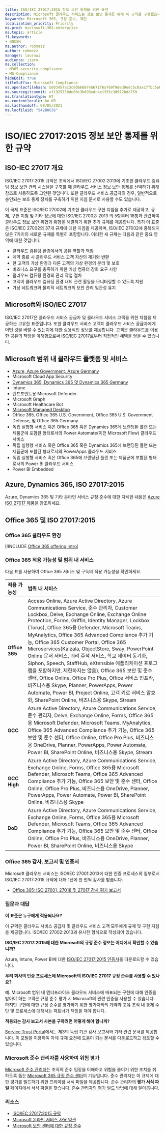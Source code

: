 ```yaml
---
title: ISO/IEC 27017:2015 정보 보안 통제를 위한 규약
description: Microsoft 클라우드 서비스는 정보 보안 통제를 위해 이 규약을 구현했습니다.
keywords: Microsoft 365, 규정 준수, 제안
localization_priority: Priority
ms.prod: microsoft-365-enterprise
ms.topic: article
f1.keywords:
- NOCSH
ms.author: robmazz
author: robmazz
manager: laurawi
audience: itpro
ms.collection:
- M365-security-compliance
- MS-Compliance
hideEdit: true
titleSuffix: Microsoft Compliance
ms.openlocfilehash: b603457ac3c60b66874b671f6a760f9ded9e0c5c6aa27fbc5a02d4df37b28fea
ms.sourcegitcommit: af1925730de60c3b698edc4e1355c38972bdd759
ms.translationtype: HT
ms.contentlocale: ko-KR
ms.lasthandoff: 08/05/2021
ms.locfileid: "54288636"
---
```

# <a name="isoiec-270172015-code-of-practice-for-information-security-controls"></a>ISO/IEC 27017:2015 정보 보안 통제를 위한 규약

## <a name="iso-iec-27017-overview"></a>ISO-IEC 27017 개요

ISO/IEC 27017:2015 규약은 조직에서 ISO/IEC 27002:2013에 기초한 클라우드 컴퓨팅 정보 보안 관리 시스템을 구축할 때 클라우드 서비스 정보 보안 통제를 선택하기 위해 참조로 사용하도록 고안된 것입니다. 또한 클라우드 서비스 공급자의 경우, 일반적으로 승인되는 보호 통제 장치를 구축하기 위한 지침 문서로 사용할 수도 있습니다.

이 국제 표준은 ISO/IEC 27002에 기초한 클라우드 구현 지침을 추가로 제공하고, 규제, 구현 지침 및 기타 정보에 대한 ISO/IEC 27002: 2013 의 5항부터 18항과 관련하여 클라우드 정보 보안 위협과 위험을 해결하기 위한 추가 규제를 제공합니다. 특히 이 표준은 ISO/IEC 27002의 37개 규제에 대한 지침을 제공하며, ISO/IEC 27002에 중복되지 않은 7가지의 새로운 규제를 특별히 포함합니다. 이러한 새 규제는 다음과 같은 중요 영역에 대한 것입니다.

- 클라우드 컴퓨팅 환경에서의 공유 역할과 책임
- 계약 종료 시 클라우드 서비스 고객 자산의 제거와 반환
- 한 고객의 가상 환경과 다른 고객의 가상 환경의 분리 및 보호
- 비즈니스 요구를 충족하기 위한 가상 컴퓨터 강화 요구 사항
- 클라우드 컴퓨팅 환경의 관리 작업 절차
- 고객이 클라우드 컴퓨팅 환경 내의 관련 활동을 모니터링할 수 있도록 지원
- 가상 네트워크와 물리적 네트워크의 보안 관리 일관성 유지

## <a name="microsoft-and-isoiec-27017"></a>Microsoft와 ISO/IEC 27017

ISO/IEC 27017은 클라우드 서비스 공급자 및 클라우드 서비스 고객을 위한 지침을 제공하는 고유한 표준입니다. 또한 클라우드 서비스 고객이 클라우드 서비스 공급자에게 어떤 것을 바랄 수 있는지에 대한 실용적인 정보를 제공합니다. 고객은 클라우드를 이용한 공유의 책임을 이해함으로써 ISO/IEC 27017로부터 직접적인 혜택을 얻을 수 있습니다.

## <a name="microsoft-in-scope-cloud-platforms--services"></a>Microsoft 범위 내 클라우드 플랫폼 및 서비스

- [Azure, Azure Government, Azure Germany](https://aka.ms/AzureCompliance)
- Microsoft Cloud App Security
- [Dynamics 365, Dynamics 365 및 Dynamics 365 Germany](https://aka.ms/d365-compliance-list)
- Intune
- 엔드포인트용 Microsoft Defender
- Microsoft Graph
- Microsoft Healthcare Bot
- [Microsoft Managed Desktop](/microsoft-365/managed-desktop/intro/compliance)
- Office 365, Office 365 U.S. Government, Office 365 U.S. Government Defense, 및 Office 365 Germany
- 독립 실행형 서비스 혹은 Office 365 혹은 Dynamics 365에 브랜딩된 플랜 또는 제품군에 포함된 형태로서의 Power Automate(이전 Microsoft Flow) 클라우드 서비스
- 독립 실행형 서비스 혹은 Office 365 혹은 Dynamics 365에 브랜딩된 플랜 또는 제품군에 포함된 형태로서의 PowerApps 클라우드 서비스
- 독립 실행형 서비스 혹은 Office 365에 브랜딩된 플랜 또는 제품군에 포함된 형태로서의 Power BI 클라우드 서비스
- Power BI Embedded

## <a name="azure-dynamics-365-and-iso-270172015"></a>Azure, Dynamics 365, ISO 27017:2015

Azure, Dynamics 365 및 기타 온라인 서비스 규정 준수에 대한 자세한 내용은 [Azure ISO 27017 제품](/azure/compliance/offerings/offering-iso-27017)을 참조하세요.

## <a name="office-365-and-iso-270172015"></a>Office 365 및 ISO 27017:2015

### <a name="office-365-cloud-environments"></a>Office 365 클라우드 환경

[!INCLUDE [Office 365 offering intro](../includes/o365-offering-introduction.md)]

### <a name="office-365-applicability-and-in-scope-services"></a>Office 365 적용 가능성 및 범위 내 서비스

다음 표를 사용하여 Office 365 서비스 및 구독의 적용 가능성을 확인하세요.

| **적용 가능성** | **범위 내 서비스** |
|:------------------|:----------------------|
| **Office 365** | Access Online, Azure Active Directory, Azure Communications Service, 준수 관리자, Customer Lockbox, Delve, Exchange Online, Exchange Online Protection, Forms, Griffin, Identity Manager, Lockbox (Torus), Office 365용 Defender, Microsoft Teams, MyAnalytics, Office 365 Advanced Compliance 추가 기능, Office 365 Customer Portal, Office 365 Microservices(Kaizala, ObjectStore, Sway, PowerPoint Online 문서 서비스, 쿼리 주석 서비스, 학교 데이터 동기화, Siphon, Speech, StaffHub, eXtensible 애플리케이션 프로그램을 포함하지만, 제한하지는 않음), Office 365 보안 및 준수 센터, Office Online, Office Pro Plus, Office 서비스 인프라, 비즈니스용 Skype, Planner, PowerApps, Power Automate, Power BI, Project Online, 고객 키로 서비스 암호화, SharePoint Online, 비즈니스용 Skype, Stream |
| **GCC** | Azure Active Directory, Azure Communications Service, 준수 관리자, Delve, Exchange Online, Forms, Office 365용 Microsoft Defender, Microsoft Teams, MyAnalytics, Office 365 Advanced Compliance 추가 기능, Office 365 보안 및 준수 센터, Office Online, Office Pro Plus, 비즈니스용 OneDrive, Planner, PowerApps, Power Automate, Power BI, SharePoint Online, 비즈니스용 Skype, Stream |
| **GCC High** | Azure Active Directory, Azure Communications Service, Exchange Online, Forms, Office 365용 Microsoft Defender, Microsoft Teams, Office 365 Advanced Compliance 추가 기능, Office 365 보안 및 준수 센터, Office Online, Office Pro Plus, 비즈니스용 OneDrive, Planner, PowerApps, Power Automate, Power BI, SharePoint Online, 비즈니스용 Skype |
| **DoD** | Azure Active Directory, Azure Communications Service, Exchange Online, Forms, Office 365용 Microsoft Defender, Microsoft Teams, Office 365 Advanced Compliance 추가 기능, Office 365 보안 및 준수 센터, Office Online, Office Pro Plus, 비즈니스용 OneDrive, Planner, Power BI, SharePoint Online, 비즈니스용 Skype |

### <a name="office-365-audits-reports-and-certificates"></a>Office 365 감사, 보고서 및 인증서

Microsoft 클라우드 서비스는 ISO/IEC 27001:2013에 대한 인증 프로세스의 일부로서 ISO/IEC 27017:2015 규약에 대해 1년에 한 번씩 감사를 받습니다.

- [Office 365: ISO 27001, 27018 및 27017 감사 평가 보고서](https://aka.ms/o365isoreport)

### <a name="frequently-asked-questions"></a>질문과 대답

**이 표준은 누구에게 적용되나요?**

이 규약은 클라우드 서비스 공급자 및 클라우드 서비스 고객 모두에게 규제 및 구현 지침을 제공합니다. ISO/IEC 27002:2013과 유사한 형식으로 작성되어 있습니다.

**ISO/IEC 27017:2015에 대한 Microsoft의 규정 준수 정보는 어디에서 확인할 수 있습니까?**

Azure, Intune, Power BI에 대한 [ISO/IEC 27017:2015 인증서](https://aka.ms/azureiso27017)를 다운로드할 수 있습니다.

**우리 회사의 인증 프로세스에 Microsoft의 ISO/IEC 27017 규정 준수를 사용할 수 있나요?**

예. Microsoft 범위 내 엔터프라이즈 클라우드 서비스에 배포되는 구현에 대해 인증을 받아야 하는 고객은 규정 준수 평가 시 Microsoft의 관련 인증을 사용할 수 있습니다. 하지만 구현에 대한 규정 준수를 평가하기 위한 평가자와의 계약과 고유 조직 내 통제 수단 및 프로세스에 대해서는 파트너가 책임을 져야 합니다.

**적용되는 감사 보고서 사본을 구하려면 어떻게 해야 합니까?**

[Service Trust Portal](https://aka.ms/stphelp)에서는 제3의 독립 기관 감사 보고서와 기타 관련 문서를 제공합니다. 이 포털을 이용하여 자체 규제 요건에 도움이 되는 문서를 다운로드하고 검토할 수 있습니다.

### <a name="use-microsoft-compliance-manager-to-assess-your-risk"></a>Microsoft 준수 관리자를 사용하여 위험 평가

[Microsoft 준수 관리자](/microsoft-365/compliance/compliance-manager)는 조직의 준수 입장을 이해하고 위험을 줄이기 위한 조치를 취하도록 돕는 [Microsoft 365 규정 준수 센터](/microsoft-365/compliance/microsoft-365-compliance-center)의 기능입니다. 준수 관리자는 이 규제에 대한 평가를 빌드하기 위한 프리미엄 서식 파일을 제공합니다. 준수 관리자의 **평가 서식 파일** 페이지에서 서식 파일을 찾습니다. [준수 관리자의 평가 빌드](/microsoft-365/compliance/compliance-manager-assessments) 방법에 대해 알아봅니다.

### <a name="resources"></a>리소스

- [ISO/IEC 27017:2015 규약](https://www.iso.org/iso/iso_catalogue/catalogue_tc/catalogue_detail.htm?csnumber=43757)
- [Microsoft 온라인 서비스 사용 약관](https://aka.ms/Online-Services-Terms)
- [Microsoft 보안 센터에 대한 규정 준수](https://www.microsoft.com/trust-center/compliance/compliance-overview)
